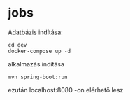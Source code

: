 # jobs

Adatbázis indítása:

```
cd dev
docker-compose up -d
```

alkalmazás indítása

```
mvn spring-boot:run
```

ezután localhost:8080 -on elérhető lesz

